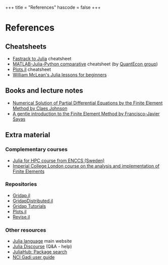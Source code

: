 +++
title = "References"
hascode = false
+++

# References

<!-- \toc -->

## Cheatsheets

- [Fastrack to Julia](https://juliadocs.github.io/Julia-Cheat-Sheet/) cheatsheet
- [MATLAB-Julia-Python comparative](https://cheatsheets.quantecon.org/) cheatsheet (by [QuantEcon group](https://quantecon.org/))
- [Plots.jl](https://github.com/sswatson/cheatsheets/blob/master/plotsjl-cheatsheet.pdf) cheatsheet
- [William McLean's Julia lessons for beginners](https://web.maths.unsw.edu.au/~mclean/Julia_Lessons/index.html)

## Books and lecture notes

- [Numerical Solution of Partial Differential Equations by the Finite Element Method by Claes Johnson](https://www.amazon.com/Numerical-Solution-Differential-Equations-Mathematics/dp/048646900X)
- [A gentle introduction to the Finite Element Method by Francisco-Javier Sayas](https://team-pancho.github.io/documents/anIntro2FEM_2015.pdf)

## Extra material 

### Complementary courses 

- [Julia for HPC course from ENCCS (Sweden)](https://enccs.github.io/julia-for-hpc/)
- [Imperial College London course on the analysis and implementation of Finite Elements](https://finite-element.github.io/)

### Repositories

- [Gridap.jl](https://github.com/gridap/Gridap.jl)
- [GridapDistributed.jl](https://github.com/gridap/GridapDistributed.jl)
- [Gridap Tutorials](https://github.com/gridap/Tutorials)
- [Plots.jl](https://github.com/JuliaPlots/Plots.jl)
- [Revise.jl](https://github.com/timholy/Revise.jl)

### Other resources

- [Julia language](https://julialang.org) main website
- [Julia Discourse](https://discourse.julialang.org/) (Q&A - help)
- [JuliaHub: Package search](https://juliahub.com/ui/Packages)
- [NCI Gadi user guide](https://opus.nci.org.au/display/Help/Gadi+User+Guide)
